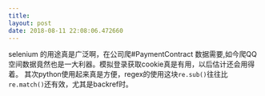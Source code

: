 ```yaml
---
title: 
layout: post
date: 2018-08-11 22:08:06.472660
---
```


selenium 的用途真是广泛啊，在公司爬#PaymentContract 数据需要,如今爬QQ空间数据竟然也是一大利器。模拟登录获取cookie真是有用，以后估计还会用得着。
其次python使用起来真是方便，regex的使用这块`re.sub()`往往比`re.match()`还有效，尤其是backref时。

